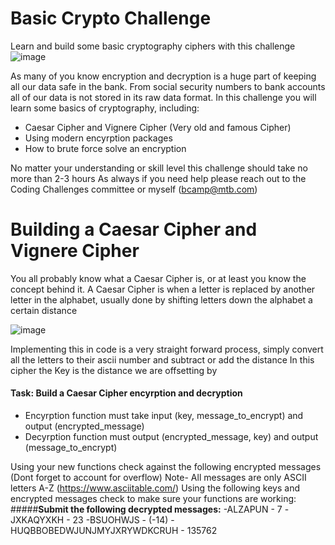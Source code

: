 # Basic Crypto Challenge 
Learn and build some basic cryptography ciphers with this challenge
![image](https://user-images.githubusercontent.com/109309034/179059146-0b968f1f-ff22-423e-9f16-f7d8f0dd7f9c.png)

As many of you know encryption and decryption is a huge part of keeping all our data safe in the bank.
From social security numbers to bank accounts all of our data is not stored in its raw data format.
In this challenge you will learn some basics of cryptography, including:
  - Caesar Cipher and Vignere Cipher (Very old and famous Cipher)
  - Using modern encyrption packages
  - How to brute force solve an encryption
  
  
No matter your understanding or skill level this challenge should take no more than 2-3 hours
As always if you need help please reach out to the Coding Challenges committee or myself (bcamp@mtb.com)

# Building a Caesar Cipher and Vignere Cipher

You all probably know what a Caesar Cipher is, or at least you know the concept behind it.
A Caesar Cipher is when a letter is replaced by another letter in the alphabet, usually done by shifting letters down the alphabet a certain distance

![image](https://user-images.githubusercontent.com/109309034/179060326-89d8f1a1-d148-4884-a57a-480567f79452.png)

Implementing this in code is a very straight forward process, simply convert all the letters to their ascii number and subtract or add the distance
In this cipher the Key is the distance we are offsetting by

#### **Task: Build a Caesar Cipher encyrption and decryption**
- Encyrption function must take input (key, message_to_encrypt) and output (encrypted_message)
- Decyrption function must output (encrypted_message, key) and output (message_to_encrypt)

Using your new functions check against the following encrypted messages (Dont forget to account for overflow)
Note- All messages are only ASCII letters A-Z (https://www.asciitable.com/)
Using the following keys and encrypted messages check to make sure your functions are working:
#####**Submit the following decrypted messages:**
-ALZAPUN - 7
-JXKAQYXKH - 23
-BSUOHWJS - (-14)
-HUQBBOBEDWJUNJMYJXRYWDKCRUH - 135762
